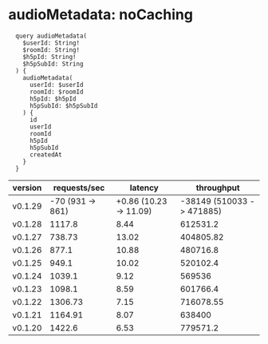 # audioMetadata: noCaching

```gql
  query audioMetadata(
    $userId: String!
    $roomId: String!
    $h5pId: String!
    $h5pSubId: String
  ) {
    audioMetadata(
      userId: $userId
      roomId: $roomId
      h5pId: $h5pId
      h5pSubId: $h5pSubId
    ) {
      id
      userId
      roomId
      h5pId
      h5pSubId
      createdAt
    }
  }
```

| version | requests/sec     | latency                | throughput                |
| ------- | ---------------- | ---------------------- | ------------------------- |
| v0.1.29 | -70 (931 -> 861) | +0.86 (10.23 -> 11.09) | -38149 (510033 -> 471885) |
| v0.1.28 | 1117.8           | 8.44                   | 612531.2                  |
| v0.1.27 | 738.73           | 13.02                  | 404805.82                 |
| v0.1.26 | 877.1            | 10.88                  | 480716.8                  |
| v0.1.25 | 949.1            | 10.02                  | 520102.4                  |
| v0.1.24 | 1039.1           | 9.12                   | 569536                    |
| v0.1.23 | 1098.1           | 8.59                   | 601766.4                  |
| v0.1.22 | 1306.73          | 7.15                   | 716078.55                 |
| v0.1.21 | 1164.91          | 8.07                   | 638400                    |
| v0.1.20 | 1422.6           | 6.53                   | 779571.2                  |
